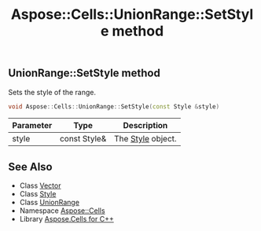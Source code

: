 ﻿---
title: Aspose::Cells::UnionRange::SetStyle method
linktitle: SetStyle
second_title: Aspose.Cells for C++ API Reference
description: 'Aspose::Cells::UnionRange::SetStyle method. Sets the style of the range in C++.'
type: docs
weight: 2000
url: /cpp/aspose.cells/unionrange/setstyle/
---
## UnionRange::SetStyle method


Sets the style of the range.

```cpp
void Aspose::Cells::UnionRange::SetStyle(const Style &style)
```


| Parameter | Type | Description |
| --- | --- | --- |
| style | const Style\& | The [Style](../../style/) object. |

## See Also

* Class [Vector](../../vector/)
* Class [Style](../../style/)
* Class [UnionRange](../)
* Namespace [Aspose::Cells](../../)
* Library [Aspose.Cells for C++](../../../)

